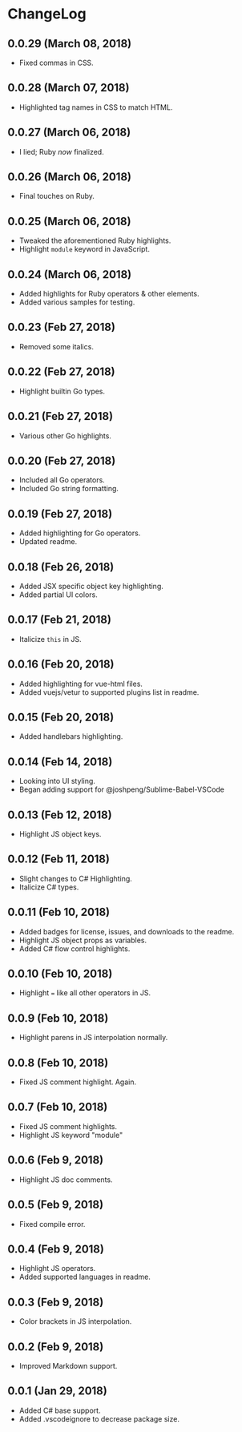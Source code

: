 # ChangeLog

## 0.0.29 (March 08, 2018)
- Fixed commas in CSS.

## 0.0.28 (March 07, 2018)
- Highlighted tag names in CSS to match HTML.

## 0.0.27 (March 06, 2018)
- I lied; Ruby *now* finalized.

## 0.0.26 (March 06, 2018)
- Final touches on Ruby.

## 0.0.25 (March 06, 2018)
- Tweaked the aforementioned Ruby highlights.
- Highlight `module` keyword in JavaScript.

## 0.0.24 (March 06, 2018)
- Added highlights for Ruby operators & other elements.
- Added various samples for testing.

## 0.0.23 (Feb 27, 2018)
- Removed some italics.

## 0.0.22 (Feb 27, 2018)
- Highlight builtin Go types.

## 0.0.21 (Feb 27, 2018)
- Various other Go highlights.

## 0.0.20 (Feb 27, 2018)
- Included all Go operators.
- Included Go string formatting.

## 0.0.19 (Feb 27, 2018)
- Added highlighting for Go operators.
- Updated readme.

## 0.0.18 (Feb 26, 2018)
- Added JSX specific object key highlighting.
- Added partial UI colors.

## 0.0.17 (Feb 21, 2018)
- Italicize `this` in JS.

## 0.0.16 (Feb 20, 2018)
- Added highlighting for vue-html files.
- Added vuejs/vetur to supported plugins list in readme.

## 0.0.15 (Feb 20, 2018)
- Added handlebars highlighting.

## 0.0.14 (Feb 14, 2018)
- Looking into UI styling.
- Began adding support for @joshpeng/Sublime-Babel-VSCode

## 0.0.13 (Feb 12, 2018)
- Highlight JS object keys.

## 0.0.12 (Feb 11, 2018)
- Slight changes to C# Highlighting.
- Italicize C# types.

## 0.0.11 (Feb 10, 2018)
- Added badges for license, issues, and downloads to the readme.
- Highlight JS object props as variables.
- Added C# flow control highlights.

## 0.0.10 (Feb 10, 2018)
- Highlight `=` like all other operators in JS.

## 0.0.9 (Feb 10, 2018)
- Highlight parens in JS interpolation normally.

## 0.0.8 (Feb 10, 2018)
- Fixed JS comment highlight. Again.

## 0.0.7 (Feb 10, 2018)
- Fixed JS comment highlights.
- Highlight JS keyword "module"

## 0.0.6 (Feb 9, 2018)
- Highlight JS doc comments.

## 0.0.5 (Feb 9, 2018)
- Fixed compile error.

## 0.0.4 (Feb 9, 2018)
- Highlight JS operators.
- Added supported languages in readme.

## 0.0.3 (Feb 9, 2018)
- Color brackets in JS interpolation.

## 0.0.2 (Feb 9, 2018)
- Improved Markdown support.

## 0.0.1 (Jan 29, 2018)
- Added C# base support.
- Added .vscodeignore to decrease package size.
